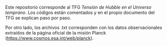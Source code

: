 Este repositorio corresponde al TFG _Tensión de Hubble en el Universo temprano_. Los códigos están comentados y en el propio documento del TFG se explican paso por paso.

Por otro lado, los archivos .txt corresponden con los datos observacionales extraídos de la página oficial de la misión Planck (https://www.cosmos.esa.int/web/planck).
